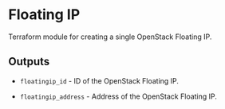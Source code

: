 # Floating IP

Terraform module for creating a single OpenStack Floating IP.

## Outputs

  * `floatingip_id` - ID of the OpenStack Floating IP.

  * `floatingip_address` - Address of the OpenStack Floating IP.